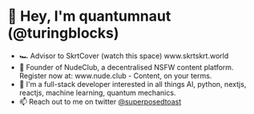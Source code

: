 <h1>👋 Hey, I'm quantumnaut (@turingblocks)</h1>
<ul>
<li> 🏎️ Advisor to SkrtCover (watch this space) www.skrtskrt.world</li>
<li> 🍑 Founder of NudeClub, a decentralised NSFW content platform. Register now at: www.nude.club - Content, on your terms.</li>
<li> 👀 I'm a full-stack developer interested in all things AI, python, nextjs, reactjs, machine learning, quantum mechanics.</li>
<li> 📫 Reach out to me on twitter <a href="https://twitter.com/superposedtoast">@superposedtoast</a></li>
</ul>
